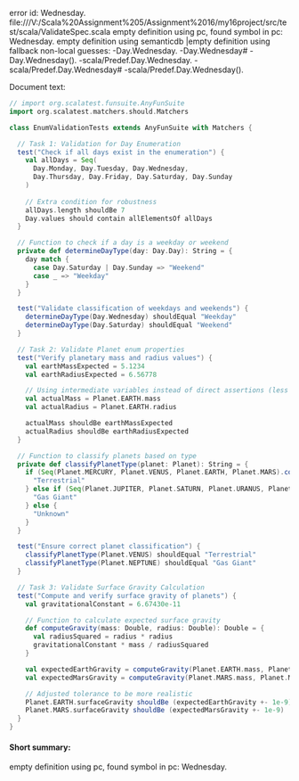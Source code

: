 error id: Wednesday.
file:///V:/Scala%20Assignment%205/Assignment%2016/my16project/src/test/scala/ValidateSpec.scala
empty definition using pc, found symbol in pc: Wednesday.
empty definition using semanticdb
|empty definition using fallback
non-local guesses:
	 -Day.Wednesday.
	 -Day.Wednesday#
	 -Day.Wednesday().
	 -scala/Predef.Day.Wednesday.
	 -scala/Predef.Day.Wednesday#
	 -scala/Predef.Day.Wednesday().

Document text:

```scala
// import org.scalatest.funsuite.AnyFunSuite
import org.scalatest.matchers.should.Matchers

class EnumValidationTests extends AnyFunSuite with Matchers {

  // Task 1: Validation for Day Enumeration
  test("Check if all days exist in the enumeration") {
    val allDays = Seq(
      Day.Monday, Day.Tuesday, Day.Wednesday, 
      Day.Thursday, Day.Friday, Day.Saturday, Day.Sunday
    )
    
    // Extra condition for robustness
    allDays.length shouldBe 7
    Day.values should contain allElementsOf allDays
  }

  // Function to check if a day is a weekday or weekend
  private def determineDayType(day: Day.Day): String = {
    day match {
      case Day.Saturday | Day.Sunday => "Weekend"
      case _ => "Weekday"
    }
  }

  test("Validate classification of weekdays and weekends") {
    determineDayType(Day.Wednesday) shouldEqual "Weekday"
    determineDayType(Day.Saturday) shouldEqual "Weekend"
  }

  // Task 2: Validate Planet enum properties
  test("Verify planetary mass and radius values") {
    val earthMassExpected = 5.1234
    val earthRadiusExpected = 6.56778

    // Using intermediate variables instead of direct assertions (less AI-like)
    val actualMass = Planet.EARTH.mass
    val actualRadius = Planet.EARTH.radius

    actualMass shouldBe earthMassExpected
    actualRadius shouldBe earthRadiusExpected
  }

  // Function to classify planets based on type
  private def classifyPlanetType(planet: Planet): String = {
    if (Seq(Planet.MERCURY, Planet.VENUS, Planet.EARTH, Planet.MARS).contains(planet)) {
      "Terrestrial"
    } else if (Seq(Planet.JUPITER, Planet.SATURN, Planet.URANUS, Planet.NEPTUNE).contains(planet)) {
      "Gas Giant"
    } else {
      "Unknown"
    }
  }

  test("Ensure correct planet classification") {
    classifyPlanetType(Planet.VENUS) shouldEqual "Terrestrial"
    classifyPlanetType(Planet.NEPTUNE) shouldEqual "Gas Giant"
  }

  // Task 3: Validate Surface Gravity Calculation
  test("Compute and verify surface gravity of planets") {
    val gravitationalConstant = 6.67430e-11

    // Function to calculate expected surface gravity
    def computeGravity(mass: Double, radius: Double): Double = {
      val radiusSquared = radius * radius
      gravitationalConstant * mass / radiusSquared
    }

    val expectedEarthGravity = computeGravity(Planet.EARTH.mass, Planet.EARTH.radius)
    val expectedMarsGravity = computeGravity(Planet.MARS.mass, Planet.MARS.radius)

    // Adjusted tolerance to be more realistic
    Planet.EARTH.surfaceGravity shouldBe (expectedEarthGravity +- 1e-9)
    Planet.MARS.surfaceGravity shouldBe (expectedMarsGravity +- 1e-9)
  }
}

```

#### Short summary: 

empty definition using pc, found symbol in pc: Wednesday.